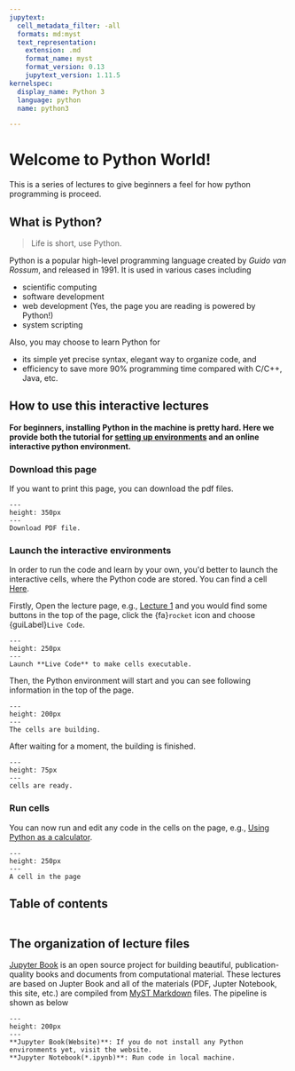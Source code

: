 ```yaml
---
jupytext:
  cell_metadata_filter: -all
  formats: md:myst
  text_representation:
    extension: .md
    format_name: myst
    format_version: 0.13
    jupytext_version: 1.11.5
kernelspec:
  display_name: Python 3
  language: python
  name: python3

---
```


# Welcome to Python World!

This is a series of lectures to give beginners a feel for how python programming is proceed.


## What is Python?


> Life is short, use Python.

Python is a popular high-level programming language created 
by *Guido van Rossum*, and released in 1991. It is used in various cases including
- scientific computing
- software development
- web development (Yes, the page you are reading is powered by Python!)
- system scripting

Also, you may choose to learn Python for
- its simple yet precise syntax, elegant way to organize code, and
- efficiency to save more 90% programming time compared with C/C++, Java, etc.

## How to use this interactive lectures

**For beginners, installing Python in the machine is pretty hard. Here we provide both the 
tutorial for [setting up environments](install-anaconda) and an online interactive python
environment.**

### Download this page
If you want to print this page, you can download the pdf files.
```{figure} images/download-pdf.png
---
height: 350px
---
Download PDF file.
```

### Launch the interactive environments
In order to run the code and learn by your own, you'd better to launch the interactive cells,
where the Python code are stored. You can find a cell [Here](lec-1.html#using-python-as-a-calculator).

Firstly, Open the lecture page, e.g., [Lecture 1](lec-1) and you would find
some buttons in the top of the page, click the {fa}`rocket` icon and choose {guiLabel}`Live Code`.

```{figure} images/guide-1.png
---
height: 250px
---
Launch **Live Code** to make cells executable.
```
Then, the Python environment will start and you can see following information in the top of the page.
```{figure} images/guide-2.png
---
height: 200px
---
The cells are building.
```
After waiting for a moment, the building is finished.
```{figure} images/guide-3.png
---
height: 75px
---
cells are ready.
```
### Run cells
You can now run and edit any code in the cells on the page, e.g., [Using Python as a calculator](lec-1.html#using-python-as-a-calculator).
```{figure} images/guide-4.png
---
height: 250px
---
A cell in the page
```


## Table of contents

```{tableofcontents}
```

## The organization of lecture files

[Jupyter Book](https://jupyterbook.org/intro.html) 
is an open source project for building beautiful, 
publication-quality books and documents from computational material.
These lectures are based on Jupter Book and
all of the materials (PDF, Jupter Notebook, this site, etc.) are compiled from
[MyST Markdown](https://myst-nb.readthedocs.io/en/latest/index.html) files. The pipeline
is shown as below

```{figure} images/organization.png
---
height: 200px
---
**Jupyter Book(Website)**: If you do not install any Python environments yet, visit the website.
**Jupyter Notebook(*.ipynb)**: Run code in local machine.
```

